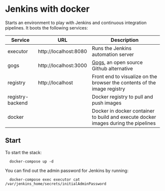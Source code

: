 # Jenkins with docker
Starts an environment to play with Jenkins and continuous integration pipelines. It boots the following services:

| Service          | URL                   | Description                                                                        |
|------------------|-----------------------|------------------------------------------------------------------------------------|
| executor         | http://localhost:8080 | Runs the Jenkins automation server                                                 |
| gogs             | http://localhost:3000 | [Gogs](https://github.com/gogs/gogs), an open source Github alternative            |
| registry         | http://localhost      | Front end to visualize on the browser the contents of the image registry           |
| registry-backend |                       | Docker registry to pull and push images                                            |
| docker           |                       | Docker in docker container to build and execute docker images during the pipelines |

## Start

To start the stack:
```
  docker-compose up -d
```

You can find out the admin password for Jenkins by running:
```
  docker-compose exec executor cat /var/jenkins_home/secrets/initialAdminPassword
```




